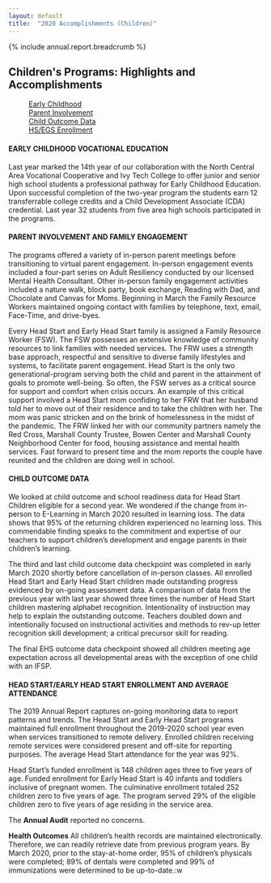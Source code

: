 ```yaml
---
layout: default
title:  "2020 Accomplishments (Children)"
---
```

{% include annual.report.breadcrumb %}

## Children's Programs: Highlights and Accomplishments

<dl class="tabs pill">
  <dd><a href="#early-childhood">Early Childhood</a></dd>
  <dd><a href="#parent-involvement">Parent Involvement</a></dd>
  <dd><a href="#child-outcome-data">Child Outcome Data</a></dd>
  <dd><a href="#average-attendance">HS/EGS Enrollment</a></dd>
</dl>

<h4 class="subheader" id="early-childhood">EARLY CHILDHOOD VOCATIONAL EDUCATION</h4>
Last year marked the 14th year of our collaboration with the North Central Area Vocational Cooperative and Ivy Tech College to offer junior and senior high school students a professional pathway for Early Childhood Education.  Upon successful completion of the two-year program the students earn 12 transferrable college credits and a Child Development Associate (CDA) credential.  Last year 32 students from five area high schools participated in the programs.

<h4 class="subheader" id="parent-involvement">PARENT INVOLVEMENT AND FAMILY ENGAGEMENT</h4>
The programs offered a variety of in-person parent meetings before transitioning to virtual parent engagement.  In-person engagement events included a four-part series on Adult Resiliency conducted by our licensed Mental Health Consultant.  Other in-person family engagement activities included a nature walk, block party, book exchange, Reading with Dad, and Chocolate and Canvas for Moms.  Beginning in March the Family Resource Workers maintained ongoing contact with families by telephone, text, email, Face-Time, and drive-byes.

Every Head Start and Early Head Start family is assigned a Family Resource Worker (FSW).  The FSW possesses an extensive knowledge of community resources to link families with needed services.  The FRW uses a strength base approach, respectful and sensitive to diverse family lifestyles and systems, to facilitate parent engagement.  Head Start is the only two generational-program serving both the child and parent in the attainment of goals to promote well-being.  So often, the FSW serves as a critical source for support and comfort when crisis occurs.  An example of this critical support involved a Head Start mom confiding to her FRW that her husband told her to move out of their residence and to take the children with her.  The mom was panic stricken and on the brink of homelessness in the midst of the pandemic.  The FRW linked her with our community partners namely the Red Cross, Marshall County Trustee, Bowen Center and Marshall County Neighborhood Center for food, housing assistance and mental health services.  Fast forward to present time and the mom reports the couple have reunited and the children are doing well in school.

<h4 class="subheader" id="child-outcome-data">CHILD OUTCOME DATA</h4>
We looked at child outcome and school readiness data for Head Start Children eligible for a second year.  We wondered if the change from in-person to E-Learning in March 2020 resulted in learning loss.  The data shows that 95% of the returning children experienced no learning loss.  This commendable finding speaks to the commitment and expertise of our teachers to support children’s development and engage parents in their children’s learning.

The third and last child outcome data checkpoint was completed in early March 2020 shortly before cancellation of in-person classes.  All enrolled Head Start and Early Head Start children made outstanding progress evidenced by on-going assessment data.  A comparison of data from the previous year with last year showed three times the number of Head Start children mastering alphabet recognition.  Intentionality of instruction may help to explain the outstanding outcome.  Teachers doubled down and intentionally focused on instructional activities and methods to rev-up letter recognition skill development; a critical precursor skill for reading.

The final EHS outcome data checkpoint showed all children meeting age expectation across all developmental areas with the exception of one child with an IFSP.

<h4 class="subheader" id="average-attendance">HEAD START/EARLY HEAD START ENROLLMENT AND AVERAGE ATTENDANCE</h4>
The 2019 Annual Report captures on-going monitoring data to report patterns and trends.  The Head Start and Early Head Start programs maintained full enrollment throughout the 2019-2020 school year even when services transitioned to remote delivery.  Enrolled children receiving remote services were considered present and off-site for reporting purposes.  The average Head Start attendance for the year was 92%.

Head Start’s funded enrollment is 148 children ages three to five years of age.  Funded enrollment for Early Head Start is 40 infants and toddlers inclusive of pregnant women.  The culminative enrollment totaled 252 children zero to five years of age.  The program served 29% of the eligible children zero to five years of age residing in the service area.

The **Annual Audit** reported no concerns.

**Health Outcomes**
All children’s health records are maintained electronically.  Therefore, we can readily retrieve date from previous program years.  By March 2020, prior to the stay-at-home order, 95% of children’s physicals were completed; 89% of dentals were completed and 99% of immunizations were determined to be up-to-date.:w
